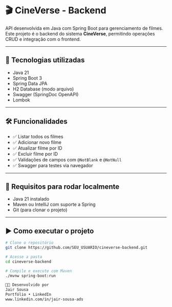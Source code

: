 # 🎬 CineVerse - Backend

API desenvolvida em Java com Spring Boot para gerenciamento de filmes. 
Este projeto é o backend do sistema **CineVerse**, 
permitindo operações CRUD e integração com o frontend.

---

## 🚀 Tecnologias utilizadas

- Java 21
- Spring Boot 3
- Spring Data JPA
- H2 Database (modo arquivo)
- Swagger (SpringDoc OpenAPI)
- Lombok

---

## 🛠️ Funcionalidades

- ✅ Listar todos os filmes
- ✅ Adicionar novo filme
- ✅ Atualizar filme por ID
- ✅ Excluir filme por ID
- ✅ Validações de campos com `@NotBlank` e `@NotNull`
- ✅ Swagger para testes via navegador

---

## 🎯 Requisitos para rodar localmente

- Java 21 instalado
- Maven ou IntelliJ com suporte a Spring
- Git (para clonar o projeto)

---

## ▶️ Como executar o projeto

```bash
# Clone o repositório
git clone https://github.com/SEU_USUARIO/cineverse-backend.git

# Acesse a pasta
cd cineverse-backend

# Compile e execute com Maven
./mvnw spring-boot:run

👨‍💻 Desenvolvido por
Jair Sousa
Portfólio • LinkedIn 
www.linkedin.com/in/jair-sousa-ads
